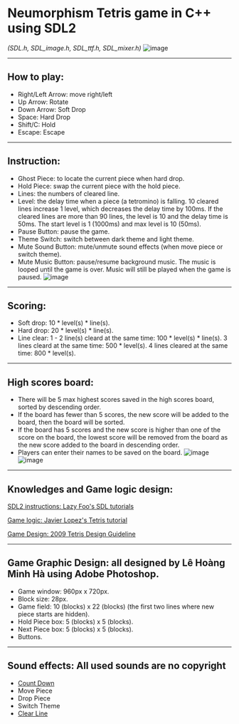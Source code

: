 # Neumorphism Tetris game in C++ using SDL2 
*(SDL.h, SDL_image.h, SDL_ttf.h, SDL_mixer.h)*
![image](https://user-images.githubusercontent.com/40814521/169949095-2858bc9a-4d85-46a5-8bfa-081826770d53.png)

_______________________________
## How to play:
- Right/Left Arrow: move right/left
- Up Arrow: Rotate
- Down Arrow: Soft Drop
- Space: Hard Drop
- Shift/C: Hold
- Escape: Escape

_______________________________
## Instruction:
- Ghost Piece: to locate the current piece when hard drop.
- Hold Piece: swap the current piece with the hold piece.
- Lines: the numbers of cleared line.
- Level: the delay time when a piece (a tetromino) is falling. 10 cleared lines increase 1 level, which decreases the delay time by 100ms. If the cleared lines are more than 90 lines, the level is 10 and the delay time is 50ms. The start level is 1 (1000ms) and max level is 10 (50ms).
- Pause Button: pause the game.
- Theme Switch: switch between dark theme and light theme.
- Mute Sound Button: mute/unmute sound effects (when move piece or switch theme).
- Mute Music Button: pause/resume background music. The music is looped until the game is over. Music will still be played when the game is paused.
![image](https://user-images.githubusercontent.com/40814521/169949227-7d5b0fc2-9b8c-4183-912c-0225d4d5f5a7.png)

_______________________________
## Scoring:
- Soft drop: 10 * level(s) * line(s).
- Hard drop: 20 * level(s) * line(s).
- Line clear: 
  1 - 2 line(s) cleard at the same time: 100 * level(s) * line(s).
  3 lines cleard at the same time: 500 * level(s).
  4 lines cleared at the same time: 800 * level(s).

_______________________________
## High scores board:
- There will be 5 max highest scores saved in the high scores board, sorted by descending order.
- If the board has fewer than 5 scores, the new score will be added to the board, then the board will be sorted.
- If the board has 5 scores and the new score is higher than one of the score on the board, the lowest score will be removed from the board as the new score added to the board in descending order.
- Players can enter their names to be saved on the board.
![image](https://user-images.githubusercontent.com/40814521/169949449-2dec5c59-f7f2-47d3-8d4b-7b83191462eb.png)
![image](https://user-images.githubusercontent.com/40814521/169949513-82e2a009-8a53-4921-90e3-de0c9088eefc.png)

_______________________________
## Knowledges and Game logic design:

[SDL2 instructions: Lazy Foo's SDL tutorials](https://lazyfoo.net/tutorials/SDL/index.php) 

[Game logic: Javier Lopez's Tetris tutorial ](https://javilop.com/gamedev/tetris-tutorial-in-c-platform-independent-focused-in-game-logic-for-beginners)

[Game Design: 2009 Tetris Design Guideline](https://tetris.fandom.com/wiki/Tetris_Guideline)

_______________________________
## Game Graphic Design: all designed by Lê Hoàng Minh Hà using Adobe Photoshop.
- Game window: 960px x 720px.
- Block size: 28px.
- Game field: 10 (blocks) x 22 (blocks) (the first two lines where new piece starts are hidden).
- Hold Piece box: 5 (blocks) x 5 (blocks).
- Next Piece box: 5 (blocks) x 5 (blocks).
- Buttons.

_______________________________
## Sound effects: All used sounds are no copyright
- [Count Down](https://assets.mixkit.co/sfx/download/mixkit-simple-game-countdown-921.wav)
- Move Piece
- Drop Piece
- Switch Theme
- [Clear Line](http://www.vertigogaming.org/downloads/svencoop/sound/sc_tetris/clear.wav)
